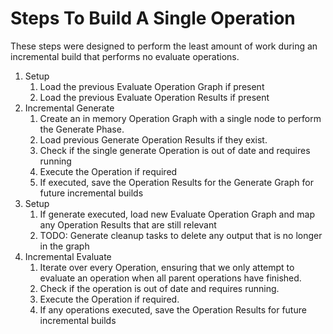 # Steps To Build A Single Operation
These steps were designed to perform the least amount of work during an incremental build that performs no evaluate operations.

1. Setup
    1. Load the previous Evaluate Operation Graph if present
    1. Load the previous Evaluate Operation Results if present
1. Incremental Generate
    1. Create an in memory Operation Graph with a single node to perform the Generate Phase.
    1. Load previous Generate Operation Results if they exist.
    1. Check if the single generate Operation is out of date and requires running
    1. Execute the Operation if required
    1. If executed, save the Operation Results for the Generate Graph for future incremental builds
1. Setup
    1. If generate executed, load new Evaluate Operation Graph and map any Operation Results that are still relevant
    1. TODO: Generate cleanup tasks to delete any output that is no longer in the graph
1. Incremental Evaluate
    1. Iterate over every Operation, ensuring that we only attempt to evaluate an operation when all parent operations have finished.
    1. Check if the operation is out of date and requires running.
    1. Execute the Operation if required.
    1. If any operations executed, save the Operation Results for future incremental builds
